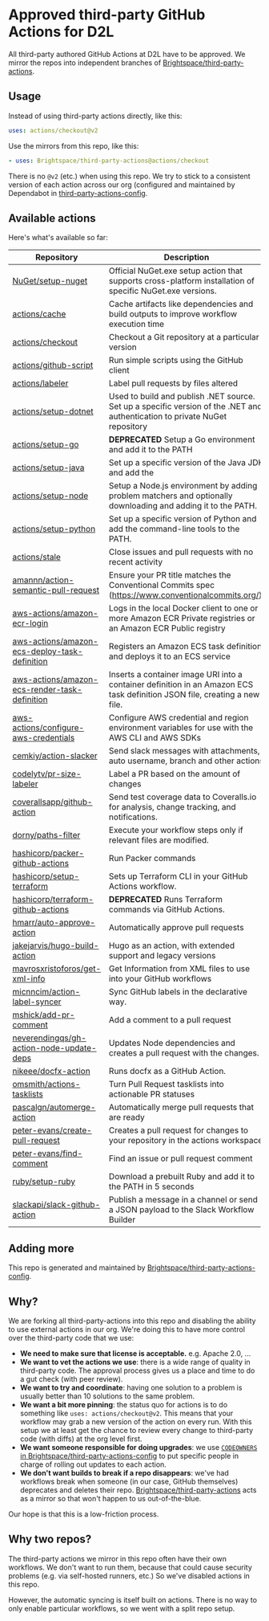 # Approved third-party GitHub Actions for D2L

All third-party authored GitHub Actions at D2L have to be approved.
We mirror the repos into independent branches of [Brightspace/third-party-actions](https://github.com/brightspace/third-party-actions).

## Usage

Instead of using third-party actions directly, like this:

```yaml
uses: actions/checkout@v2
```

Use the mirrors from this repo, like this:

```yaml
- uses: Brightspace/third-party-actions@actions/checkout
```

There is no `@v2` (etc.) when using this repo.
We try to stick to a consistent version of each action across our org (configured and maintained by Dependabot in [third-party-actions-config](https://github.com/Brightspace/third-party-actions-config).

## Available actions

Here's what's available so far:

Repository | Description
-----------|------------
[NuGet/setup-nuget](https://github.com/Brightspace/third-party-actions/tree/NuGet/setup-nuget) | Official NuGet.exe setup action that supports cross-platform installation of specific NuGet.exe versions.
[actions/cache](https://github.com/Brightspace/third-party-actions/tree/actions/cache) | Cache artifacts like dependencies and build outputs to improve workflow execution time
[actions/checkout](https://github.com/Brightspace/third-party-actions/tree/actions/checkout) | Checkout a Git repository at a particular version
[actions/github-script](https://github.com/Brightspace/third-party-actions/tree/actions/github-script) | Run simple scripts using the GitHub client
[actions/labeler](https://github.com/Brightspace/third-party-actions/tree/actions/labeler) | Label pull requests by files altered
[actions/setup-dotnet](https://github.com/Brightspace/third-party-actions/tree/actions/setup-dotnet) | Used to build and publish .NET source. Set up a specific version of the .NET and authentication to private NuGet repository
[actions/setup-go](https://github.com/Brightspace/third-party-actions/tree/actions/setup-go) | **DEPRECATED** Setup a Go environment and add it to the PATH
[actions/setup-java](https://github.com/Brightspace/third-party-actions/tree/actions/setup-java) | Set up a specific version of the Java JDK and add the
[actions/setup-node](https://github.com/Brightspace/third-party-actions/tree/actions/setup-node) | Setup a Node.js environment by adding problem matchers and optionally downloading and adding it to the PATH.
[actions/setup-python](https://github.com/Brightspace/third-party-actions/tree/actions/setup-python) | Set up a specific version of Python and add the command-line tools to the PATH.
[actions/stale](https://github.com/Brightspace/third-party-actions/tree/actions/stale) | Close issues and pull requests with no recent activity
[amannn/action-semantic-pull-request](https://github.com/Brightspace/third-party-actions/tree/amannn/action-semantic-pull-request) | Ensure your PR title matches the Conventional Commits spec (https://www.conventionalcommits.org/).
[aws-actions/amazon-ecr-login](https://github.com/Brightspace/third-party-actions/tree/aws-actions/amazon-ecr-login) | Logs in the local Docker client to one or more Amazon ECR Private registries or an Amazon ECR Public registry
[aws-actions/amazon-ecs-deploy-task-definition](https://github.com/Brightspace/third-party-actions/tree/aws-actions/amazon-ecs-deploy-task-definition) | Registers an Amazon ECS task definition, and deploys it to an ECS service
[aws-actions/amazon-ecs-render-task-definition](https://github.com/Brightspace/third-party-actions/tree/aws-actions/amazon-ecs-render-task-definition) | Inserts a container image URI into a container definition in an Amazon ECS task definition JSON file, creating a new file.
[aws-actions/configure-aws-credentials](https://github.com/Brightspace/third-party-actions/tree/aws-actions/configure-aws-credentials) | Configure AWS credential and region environment variables for use with the AWS CLI and AWS SDKs
[cemkiy/action-slacker](https://github.com/Brightspace/third-party-actions/tree/cemkiy/action-slacker) | Send slack messages with attachments, auto username, branch and other actions
[codelytv/pr-size-labeler](https://github.com/Brightspace/third-party-actions/tree/codelytv/pr-size-labeler) | Label a PR based on the amount of changes
[coverallsapp/github-action](https://github.com/Brightspace/third-party-actions/tree/coverallsapp/github-action) | Send test coverage data to Coveralls.io for analysis, change tracking, and notifications.
[dorny/paths-filter](https://github.com/Brightspace/third-party-actions/tree/dorny/paths-filter) | Execute your workflow steps only if relevant files are modified.
[hashicorp/packer-github-actions](https://github.com/Brightspace/third-party-actions/tree/hashicorp/packer-github-actions) | Run Packer commands
[hashicorp/setup-terraform](https://github.com/Brightspace/third-party-actions/tree/hashicorp/setup-terraform) | Sets up Terraform CLI in your GitHub Actions workflow.
[hashicorp/terraform-github-actions](https://github.com/Brightspace/third-party-actions/tree/hashicorp/terraform-github-actions) | **DEPRECATED** Runs Terraform commands via GitHub Actions.
[hmarr/auto-approve-action](https://github.com/Brightspace/third-party-actions/tree/hmarr/auto-approve-action) | Automatically approve pull requests
[jakejarvis/hugo-build-action](https://github.com/Brightspace/third-party-actions/tree/jakejarvis/hugo-build-action) | Hugo as an action, with extended support and legacy versions
[mavrosxristoforos/get-xml-info](https://github.com/Brightspace/third-party-actions/tree/mavrosxristoforos/get-xml-info) | Get Information from XML files to use into your GitHub workflows
[micnncim/action-label-syncer](https://github.com/Brightspace/third-party-actions/tree/micnncim/action-label-syncer) | Sync GitHub labels in the declarative way.
[mshick/add-pr-comment](https://github.com/Brightspace/third-party-actions/tree/mshick/add-pr-comment) | Add a comment to a pull request
[neverendingqs/gh-action-node-update-deps](https://github.com/Brightspace/third-party-actions/tree/neverendingqs/gh-action-node-update-deps) | Updates Node dependencies and creates a pull request with the changes.
[nikeee/docfx-action](https://github.com/Brightspace/third-party-actions/tree/nikeee/docfx-action) | Runs docfx as a GitHub Action.
[omsmith/actions-tasklists](https://github.com/Brightspace/third-party-actions/tree/omsmith/actions-tasklists) | Turn Pull Request tasklists into actionable PR statuses
[pascalgn/automerge-action](https://github.com/Brightspace/third-party-actions/tree/pascalgn/automerge-action) | Automatically merge pull requests that are ready
[peter-evans/create-pull-request](https://github.com/Brightspace/third-party-actions/tree/peter-evans/create-pull-request) | Creates a pull request for changes to your repository in the actions workspace
[peter-evans/find-comment](https://github.com/Brightspace/third-party-actions/tree/peter-evans/find-comment) | Find an issue or pull request comment
[ruby/setup-ruby](https://github.com/Brightspace/third-party-actions/tree/ruby/setup-ruby) | Download a prebuilt Ruby and add it to the PATH in 5 seconds
[slackapi/slack-github-action](https://github.com/Brightspace/third-party-actions/tree/slackapi/slack-github-action) | Publish a message in a channel or send a JSON payload to the Slack Workflow Builder

## Adding more

This repo is generated and maintained by [Brightspace/third-party-actions-config](https://github.com/Brightspace/third-party-actions-config).

## Why?

We are forking all third-party-actions into this repo and disabling the ability to use external actions in our org.
We're doing this to have more control over the third-party code that we use:

* **We need to make sure that license is acceptable.** e.g. Apache 2.0, ...
* **We want to vet the actions we use**: there is a wide range of quality in third-party code. The approval process gives us a place and time to do a gut check (with peer review).
* **We want to try and coordinate**: having one solution to a problem is usually better than 10 solutions to the same problem.
* **We want a bit more pinning**: the status quo for actions is to do something like `uses: actions/checkout@v2`. This means that your workflow may grab a new version of the action on every run. With this setup we at least get the chance to review every change to third-party code (with diffs) at the org level first.
* **We want someone responsible for doing upgrades**: we use [`CODEOWNERS` in Brightspace/third-party-actions-config](https://github.com/Brightspace/third-party-actions-config/blob/master/CODEOWNERS) to put specific people in charge of rolling out updates to each action.
* **We don't want builds to break if a repo disappears**: we've had workflows break when someone (in our case, GitHub themselves) deprecates and deletes their repo. [Brightspace/third-party-actions](https://github.com/brightspace/third-party-actions) acts as a mirror so that won't happen to us out-of-the-blue.

Our hope is that this is a low-friction process.

## Why two repos?

The third-party actions we mirror in this repo often have their own workflows.
We don't want to run them, because that could cause security problems (e.g. via self-hosted runners, etc.)
So we've disabled actions in this repo.

However, the automatic syncing is itself built on actions.
There is no way to only enable particular workflows, so we went with a split repo setup.
